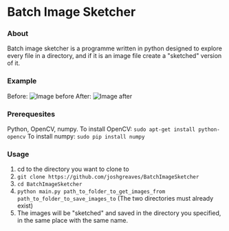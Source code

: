 # Batch Image Sketcher
### About
Batch image sketcher is a programme written in python designed to explore every file in a directory, and if it is an image file create a "sketched" version of it.

### Example
Before:
![Image before](https://github.com/joshgreaves/BatchImageSketcher/master/images/Before3.jpg)
After:
![Image after](https://github.com/joshgreaves/BatchImageSketcher/master/images/after3.jpg)

### Prerequesites
Python, OpenCV, numpy.
To install OpenCV: `sudo apt-get install python-opencv`
To install numpy: `sudo pip install numpy`

### Usage
1. cd to the directory you want to clone to
2. `git clone https://github.com/joshgreaves/BatchImageSketcher`
3. `cd BatchImageSketcher`
4. `python main.py path_to_folder_to_get_images_from path_to_folder_to_save_images_to` (The two directories must already exist)
5. The images will be "sketched" and saved in the directory you specified, in the same place with the same name.
